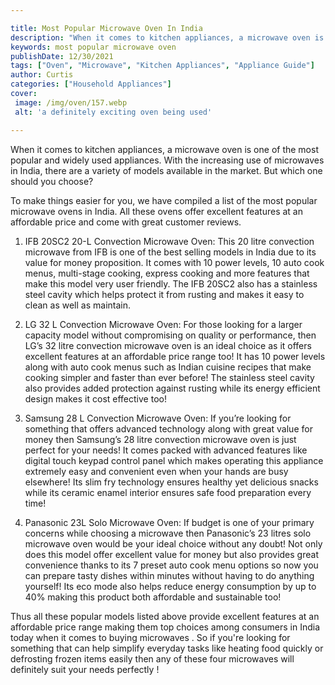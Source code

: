 ```yaml
---

title: Most Popular Microwave Oven In India
description: "When it comes to kitchen appliances, a microwave oven is one of the most popular and widely used appliances. With the increasing u...get the full scoop"
keywords: most popular microwave oven
publishDate: 12/30/2021
tags: ["Oven", "Microwave", "Kitchen Appliances", "Appliance Guide"]
author: Curtis
categories: ["Household Appliances"]
cover: 
 image: /img/oven/157.webp
 alt: 'a definitely exciting oven being used'

---
```


When it comes to kitchen appliances, a microwave oven is one of the most popular and widely used appliances. With the increasing use of microwaves in India, there are a variety of models available in the market. But which one should you choose?

To make things easier for you, we have compiled a list of the most popular microwave ovens in India. All these ovens offer excellent features at an affordable price and come with great customer reviews. 

1. IFB 20SC2 20-L Convection Microwave Oven: This 20 litre convection microwave from IFB is one of the best selling models in India due to its value for money proposition. It comes with 10 power levels, 10 auto cook menus, multi-stage cooking, express cooking and more features that make this model very user friendly. The IFB 20SC2 also has a stainless steel cavity which helps protect it from rusting and makes it easy to clean as well as maintain. 

2. LG 32 L Convection Microwave Oven: For those looking for a larger capacity model without compromising on quality or performance, then LG’s 32 litre convection microwave oven is an ideal choice as it offers excellent features at an affordable price range too! It has 10 power levels along with auto cook menus such as Indian cuisine recipes that make cooking simpler and faster than ever before! The stainless steel cavity also provides added protection against rusting while its energy efficient design makes it cost effective too! 

3. Samsung 28 L Convection Microwave Oven: If you’re looking for something that offers advanced technology along with great value for money then Samsung’s 28 litre convection microwave oven is just perfect for your needs! It comes packed with advanced features like digital touch keypad control panel which makes operating this appliance extremely easy and convenient even when your hands are busy elsewhere! Its slim fry technology ensures healthy yet delicious snacks while its ceramic enamel interior ensures safe food preparation every time! 

4. Panasonic 23L Solo Microwave Oven: If budget is one of your primary concerns while choosing a microwave then Panasonic’s 23 litres solo microwave oven would be your ideal choice without any doubt! Not only does this model offer excellent value for money but also provides great convenience thanks to its 7 preset auto cook menu options so now you can prepare tasty dishes within minutes without having to do anything yourself! Its eco mode also helps reduce energy consumption by up to 40% making this product both affordable and sustainable too! 

 Thus all these popular models listed above provide excellent features at an affordable price range making them top choices among consumers in India today when it comes to buying microwaves . So if you're looking for something that can help simplify everyday tasks like heating food quickly or defrosting frozen items easily then any of these four microwaves will definitely suit your needs perfectly !

